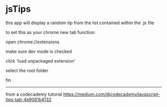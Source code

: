 # jsTips

this app will display a random tip from the list contained within the .js file

to set this as your chrome new tab function:

open chrome://extensions

make sure dev mode is checked

click 'load unpackaged extension'

select the root folder

fin


******************************************************
from a codecademy tutorial
https://medium.com/@codecademy/javascript-tips-tab-4e9081b4132
